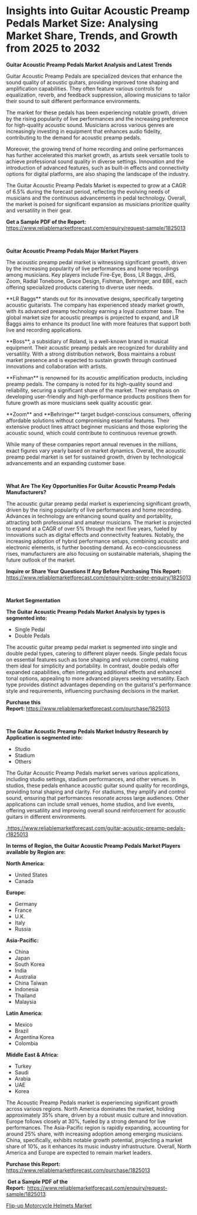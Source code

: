 <p><h1>Insights into Guitar Acoustic Preamp Pedals Market Size: Analysing Market Share, Trends, and Growth from 2025 to 2032</h1></p><p><strong>Guitar Acoustic Preamp Pedals Market Analysis and Latest Trends</strong></p>
<p><p>Guitar Acoustic Preamp Pedals are specialized devices that enhance the sound quality of acoustic guitars, providing improved tone shaping and amplification capabilities. They often feature various controls for equalization, reverb, and feedback suppression, allowing musicians to tailor their sound to suit different performance environments. </p><p>The market for these pedals has been experiencing notable growth, driven by the rising popularity of live performances and the increasing preference for high-quality acoustic sound. Musicians across various genres are increasingly investing in equipment that enhances audio fidelity, contributing to the demand for acoustic preamp pedals. </p><p>Moreover, the growing trend of home recording and online performances has further accelerated this market growth, as artists seek versatile tools to achieve professional sound quality in diverse settings. Innovation and the introduction of advanced features, such as built-in effects and connectivity options for digital platforms, are also shaping the landscape of the industry. </p><p>The Guitar Acoustic Preamp Pedals Market is expected to grow at a CAGR of 6.5% during the forecast period, reflecting the evolving needs of musicians and the continuous advancements in pedal technology. Overall, the market is poised for significant expansion as musicians prioritize quality and versatility in their gear.</p></p>
<p><strong>Get a Sample PDF of the Report:&nbsp;</strong> <a href="https://www.reliablemarketforecast.com/enquiry/request-sample/1825013?utm_campaign=2803&utm_medium=2&utm_source=Github&utm_content=ia&utm_term=05042025&utm_id=guitar-acoustic-preamp-pedals">https://www.reliablemarketforecast.com/enquiry/request-sample/1825013</a></p>
<p>&nbsp;</p>
<p><strong>Guitar Acoustic Preamp Pedals Major Market Players</strong></p>
<p><p>The acoustic preamp pedal market is witnessing significant growth, driven by the increasing popularity of live performances and home recordings among musicians. Key players include Fire-Eye, Boss, LR Baggs, JHS, Zoom, Radial Tonebone, Grace Design, Fishman, Behringer, and BBE, each offering specialized products catering to diverse user needs.</p><p>**LR Baggs** stands out for its innovative designs, specifically targeting acoustic guitarists. The company has experienced steady market growth, with its advanced preamp technology earning a loyal customer base. The global market size for acoustic preamps is projected to expand, and LR Baggs aims to enhance its product line with more features that support both live and recording applications.</p><p>**Boss**, a subsidiary of Roland, is a well-known brand in musical equipment. Their acoustic preamp pedals are recognized for durability and versatility. With a strong distribution network, Boss maintains a robust market presence and is expected to sustain growth through continued innovations and collaboration with artists.</p><p>**Fishman** is renowned for its acoustic amplification products, including preamp pedals. The company is noted for its high-quality sound and reliability, securing a significant share of the market. Their emphasis on developing user-friendly and high-performance products positions them for future growth as more musicians seek quality acoustic gear.</p><p>**Zoom** and **Behringer** target budget-conscious consumers, offering affordable solutions without compromising essential features. Their extensive product lines attract beginner musicians and those exploring the acoustic sound, which could contribute to continuous revenue growth.</p><p>While many of these companies report annual revenues in the millions, exact figures vary yearly based on market dynamics. Overall, the acoustic preamp pedal market is set for sustained growth, driven by technological advancements and an expanding customer base.</p></p>
<p>&nbsp;</p>
<p><strong>What Are The Key Opportunities For Guitar Acoustic Preamp Pedals Manufacturers?</strong></p>
<p><p>The acoustic guitar preamp pedal market is experiencing significant growth, driven by the rising popularity of live performances and home recording. Advances in technology are enhancing sound quality and portability, attracting both professional and amateur musicians. The market is projected to expand at a CAGR of over 5% through the next five years, fueled by innovations such as digital effects and connectivity features. Notably, the increasing adoption of hybrid performance setups, combining acoustic and electronic elements, is further boosting demand. As eco-consciousness rises, manufacturers are also focusing on sustainable materials, shaping the future outlook of the market.</p></p>
<p><strong>Inquire or Share Your Questions If Any Before Purchasing This Report:</strong> <a href="https://www.reliablemarketforecast.com/enquiry/pre-order-enquiry/1825013?utm_campaign=2803&utm_medium=2&utm_source=Github&utm_content=ia&utm_term=05042025&utm_id=guitar-acoustic-preamp-pedals">https://www.reliablemarketforecast.com/enquiry/pre-order-enquiry/1825013</a></p>
<p>&nbsp;</p>
<p><strong>Market Segmentation</strong></p>
<p><strong>The Guitar Acoustic Preamp Pedals Market Analysis by types is segmented into:</strong></p>
<p><ul><li>Single Pedal</li><li>Double Pedals</li></ul></p>
<p><p>The acoustic guitar preamp pedal market is segmented into single and double pedal types, catering to different player needs. Single pedals focus on essential features such as tone shaping and volume control, making them ideal for simplicity and portability. In contrast, double pedals offer expanded capabilities, often integrating additional effects and enhanced tonal options, appealing to more advanced players seeking versatility. Each type provides distinct advantages depending on the guitarist's performance style and requirements, influencing purchasing decisions in the market.</p></p>
<p><strong>Purchase this Report:&nbsp;</strong><a href="https://www.reliablemarketforecast.com/purchase/1825013?utm_campaign=2803&utm_medium=2&utm_source=Github&utm_content=ia&utm_term=05042025&utm_id=guitar-acoustic-preamp-pedals">https://www.reliablemarketforecast.com/purchase/1825013</a></p>
<p>&nbsp;</p>
<p><strong>The Guitar Acoustic Preamp Pedals Market Industry Research by Application is segmented into:</strong></p>
<p><ul><li>Studio</li><li>Stadium</li><li>Others</li></ul></p>
<p><p>The Guitar Acoustic Preamp Pedals market serves various applications, including studio settings, stadium performances, and other venues. In studios, these pedals enhance acoustic guitar sound quality for recordings, providing tonal shaping and clarity. For stadiums, they amplify and control sound, ensuring that performances resonate across large audiences. Other applications can include small venues, home studios, and live events, offering versatility and improving overall sound reinforcement for acoustic guitars in different environments.</p></p>
<p><a href="https://www.reliablemarketforecast.com/guitar-acoustic-preamp-pedals-r1825013?utm_campaign=2803&utm_medium=2&utm_source=Github&utm_content=ia&utm_term=05042025&utm_id=guitar-acoustic-preamp-pedals">&nbsp;https://www.reliablemarketforecast.com/guitar-acoustic-preamp-pedals-r1825013</a></p>
<p><strong>In terms of Region, the Guitar Acoustic Preamp Pedals Market Players available by Region are:</strong></p>
<p>
    <p> <strong> North America: </strong>
        <ul>
            <li>United States</li>
            <li>Canada</li>
        </ul>
        </p> 
    <p> <strong> Europe: </strong>
        <ul>
            <li>Germany</li>
            <li>France</li>
            <li>U.K.</li>
            <li>Italy</li>
            <li>Russia</li>
        </ul>
        </p> 
    <p> <strong> Asia-Pacific: </strong>
        <ul>
            <li>China</li>
            <li>Japan</li>
            <li>South Korea</li>
            <li>India</li>
            <li>Australia</li>
            <li>China Taiwan</li>
            <li>Indonesia</li>
            <li>Thailand</li>
            <li>Malaysia</li>
        </ul>
        </p> 
    <p> <strong> Latin America: </strong>
        <ul>
            <li>Mexico</li>
            <li>Brazil</li>
            <li>Argentina Korea</li>
            <li>Colombia</li>
        </ul>
        </p> 
    <p> <strong> Middle East & Africa: </strong>
        <ul>
            <li>Turkey</li>
            <li>Saudi</li>
            <li>Arabia</li>
            <li>UAE</li>
            <li>Korea</li>
        </ul>
    </p>
    </p>
<p><p>The Acoustic Preamp Pedals market is experiencing significant growth across various regions. North America dominates the market, holding approximately 35% share, driven by a robust music culture and innovation. Europe follows closely at 30%, fueled by a strong demand for live performances. The Asia-Pacific region is rapidly expanding, accounting for around 25% share, with increasing adoption among emerging musicians. China, specifically, exhibits notable growth potential, projecting a market share of 10%, as it enhances its music industry infrastructure. Overall, North America and Europe are expected to remain market leaders.</p></p>
<p><strong>Purchase this Report: </strong><a href="https://www.reliablemarketforecast.com/purchase/1825013?utm_campaign=2803&utm_medium=2&utm_source=Github&utm_content=ia&utm_term=05042025&utm_id=guitar-acoustic-preamp-pedals">https://www.reliablemarketforecast.com/purchase/1825013</a></p>
<p>&nbsp;<strong>Get a Sample PDF of the Report:&nbsp;&nbsp;</strong><a href="https://www.reliablemarketforecast.com/enquiry/request-sample/1825013?utm_campaign=2803&utm_medium=2&utm_source=Github&utm_content=ia&utm_term=05042025&utm_id=guitar-acoustic-preamp-pedals">https://www.reliablemarketforecast.com/enquiry/request-sample/1825013</a></p>
<p><strong></strong></p>
<p><p><a href="https://github.com/xanaanenkaly/Market-Research-Report-List-1/blob/main/flip-up-motorcycle-helmets-market.md?utm_campaign=2803&utm_medium=2&utm_source=Github&utm_content=ia&utm_term=05042025&utm_id=guitar-acoustic-preamp-pedals">Flip-up Motorcycle Helmets Market</a></p></p>